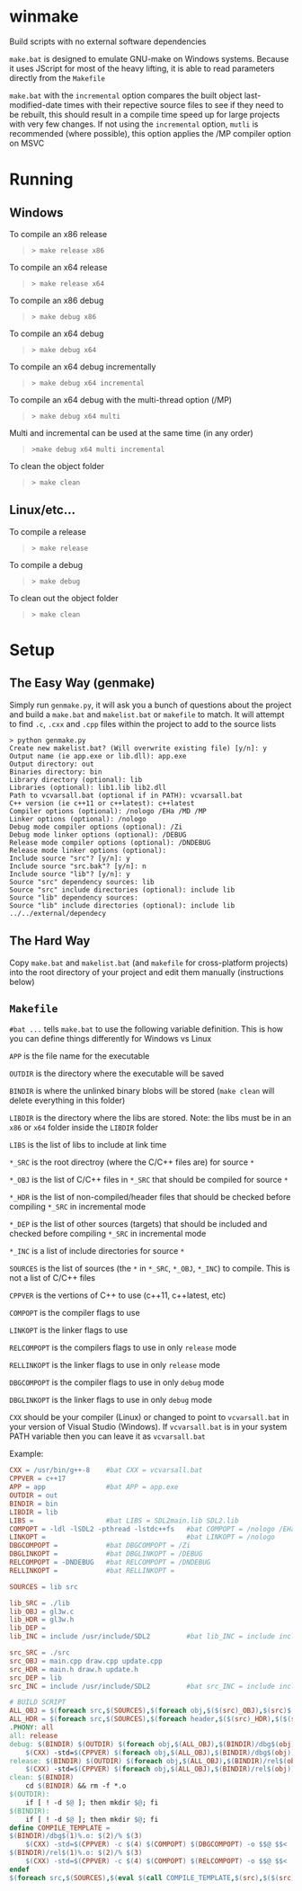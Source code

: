 # winmake

Build scripts with no external software dependencies

`make.bat` is designed to emulate GNU-make on Windows systems. Because it uses JScript for most of the heavy lifting, it is able to read parameters directly from the `Makefile`

`make.bat` with the `incremental` option compares the built object last-modified-date times with their repective source files to see if they need to be rebuilt, this should result in a compile time speed up for large projects with very few changes. If not using the `incremental` option, `mutli` is recommended (where possible), this option applies the /MP compiler option on MSVC

# Running

## Windows

To compile an x86 release
>``> make release x86``

To compile an x64 release
>``> make release x64``

To compile an x86 debug
>``> make debug x86``

To compile an x64 debug
>``> make debug x64``

To compile an x64 debug incrementally
>``> make debug x64 incremental``

To compile an x64 debug with the multi-thread option (/MP)
>``> make debug x64 multi``

Multi and incremental can be used at the same time (in any order)
>``>make debug x64 multi incremental``

To clean the object folder
>``> make clean``

## Linux/etc...

To compile a release
>``> make release``

To compile a debug
>``> make debug``

To clean out the object folder
>``> make clean``

# Setup

## The Easy Way (genmake)

Simply run `genmake.py`, it will ask you a bunch of questions about the project and build a `make.bat` and `makelist.bat` or `makefile` to match. It will attempt to find `.c`, `.cxx` and `.cpp` files within the project to add to the source lists

```
> python genmake.py
Create new makelist.bat? (Will overwrite existing file) [y/n]: y
Output name (ie app.exe or lib.dll): app.exe
Output directory: out
Binaries directory: bin
Library directory (optional): lib
Libraries (optional): lib1.lib lib2.dll
Path to vcvarsall.bat (optional if in PATH): vcvarsall.bat
C++ version (ie c++11 or c++latest): c++latest
Compiler options (optional): /nologo /EHa /MD /MP
Linker options (optional): /nologo
Debug mode compiler options (optional): /Zi
Debug mode linker options (optional): /DEBUG
Release mode compiler options (optional): /DNDEBUG
Release mode linker options (optional):
Include source "src"? [y/n]: y
Include source "src.bak"? [y/n]: n
Include source "lib"? [y/n]: y
Source "src" dependency sources: lib
Source "src" include directories (optional): include lib
Source "lib" dependency sources:
Source "lib" include directories (optional): include lib ../../external/dependecy
```

## The Hard Way

Copy `make.bat` and `makelist.bat` (and `makefile` for cross-platform projects) into the root directory of your project and edit them manually (instructions below)

## `Makefile`

`#bat ...` tells `make.bat` to use the following variable definition. This is how you can define things differently for Windows vs Linux

`APP` is the file name for the executable

`OUTDIR` is the directory where the executable will be saved

`BINDIR` is where the unlinked binary blobs will be stored (`make clean` will delete everything in this folder)

`LIBDIR` is the directory where the libs are stored. Note: the libs must be in an `x86` or `x64` folder inside the `LIBDIR` folder

`LIBS` is the list of libs to include at link time

`*_SRC` is the root directroy (where the C/C++ files are) for source `*`

`*_OBJ` is the list of C/C++ files in `*_SRC` that should be compiled for source `*`

`*_HDR` is the list of non-compiled/header files that should be checked before compiling `*_SRC` in incremental mode

`*_DEP` is the list of other sources (targets) that should be included and checked before compiling `*_SRC` in incremental mode

`*_INC` is a list of include directories for source `*`

`SOURCES` is the list of sources (the `*` in `*_SRC`, `*_OBJ`, `*_INC`) to compile. This is not a list of C/C++ files

`CPPVER` is the vertions of C++ to use (c++11, c++latest, etc)

`COMPOPT` is the compiler flags to use

`LINKOPT` is the linker flags to use

`RELCOMPOPT` is the compilers flags to use in only `release` mode

`RELLINKOPT` is the linker flags to use in only `release` mode

`DBGCOMPOPT` is the compiler flags to use in only `debug` mode

`DBGLINKOPT` is the linker flags to use in only `debug` mode

`CXX` should be your compiler (Linux) or changed to point to `vcvarsall.bat` in your version of Visual Studio (Windows). If `vcvarsall.bat` is in your system PATH variable then you can leave it as `vcvarsall.bat`

Example:

``` Makefile
CXX = /usr/bin/g++-8	#bat CXX = vcvarsall.bat
CPPVER = c++17
APP = app				#bat APP = app.exe
OUTDIR = out
BINDIR = bin
LIBDIR = lib
LIBS =					#bat LIBS = SDL2main.lib SDL2.lib
COMPOPT = -ldl -lSDL2 -pthread -lstdc++fs	#bat COMPOPT = /nologo /EHa /MD /bigobj
LINKOPT =									#bat LINKOPT = /nologo
DBGCOMPOPT =			#bat DBGCOMPOPT = /Zi
DBGLINKOPT =			#bat DBGLINKOPT = /DEBUG
RELCOMPOPT = -DNDEBUG	#bat RELCOMPOPT = /DNDEBUG
RELLINKOPT =			#bat RELLINKOPT =

SOURCES = lib src

lib_SRC = ./lib
lib_OBJ = gl3w.c
lib_HDR = gl3w.h
lib_DEP =
lib_INC = include /usr/include/SDL2			#bat lib_INC = include include/SDL

src_SRC = ./src
src_OBJ = main.cpp draw.cpp update.cpp
src_HDR = main.h draw.h update.h
src_DEP = lib
src_INC = include /usr/include/SDL2			#bat src_INC = include include/SDL

# BUILD SCRIPT
ALL_OBJ = $(foreach src,$(SOURCES),$(foreach obj,$($(src)_OBJ),$(src)$(obj).o))
ALL_HDR = $(foreach src,$(SOURCES),$(foreach header,$($(src)_HDR),$($(src)_SRC)/$(header)))
.PHONY: all
all: release
debug: $(BINDIR) $(OUTDIR) $(foreach obj,$(ALL_OBJ),$(BINDIR)/dbg$(obj))
	$(CXX) -std=$(CPPVER) $(foreach obj,$(ALL_OBJ),$(BINDIR)/dbg$(obj)) $(foreach libdir,$(LIBDIR),-L$(libdir)) $(foreach lib,$(LIBS),-l$(lib)) $(COMPOPT) $(LINKOPT) $(DBGLINKOPT) -o $(OUTDIR)/$(APP)
release: $(BINDIR) $(OUTDIR) $(foreach obj,$(ALL_OBJ),$(BINDIR)/rel$(obj))
	$(CXX) -std=$(CPPVER) $(foreach obj,$(ALL_OBJ),$(BINDIR)/rel$(obj)) $(foreach libdir,$(LIBDIR),-L$(libdir)) $(foreach lib,$(LIBS),-l$(lib)) $(COMPOPT) $(LINKOPT) $(RELLINKOPT) -o $(OUTDIR)/$(APP)
clean: $(BINDIR)
	cd $(BINDIR) && rm -f *.o
$(OUTDIR):
	if [ ! -d $@ ]; then mkdir $@; fi
$(BINDIR):
	if [ ! -d $@ ]; then mkdir $@; fi
define COMPILE_TEMPLATE =
$(BINDIR)/dbg$(1)%.o: $(2)/% $(3)
	$(CXX) -std=$(CPPVER) -c $(4) $(COMPOPT) $(DBGCOMPOPT) -o $$@ $$<
$(BINDIR)/rel$(1)%.o: $(2)/% $(3)
	$(CXX) -std=$(CPPVER) -c $(4) $(COMPOPT) $(RELCOMPOPT) -o $$@ $$<
endef
$(foreach src,$(SOURCES),$(eval $(call COMPILE_TEMPLATE,$(src),$($(src)_SRC),$(foreach header,$($(src)_HDR),$($(src)_SRC)/$(header)) $(foreach dep,$($(src)_DEP),$(foreach depobj,$($(dep)_OBJ),$($(dep)_SRC)/$(depobj)) $(foreach dephdr,$($(dep)_HDR),$($(dep)_SRC)/$(dephdr))),$(foreach inc,$($(src)_INC),-I$(inc)) $(foreach dep,$($(src)_DEP),-I$($(dep)_SRC)))))
```